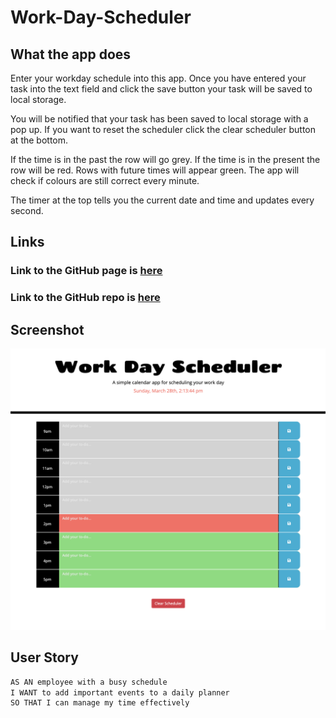 # Work-Day-Scheduler

## What the app does
Enter your workday schedule into this app. Once you have entered your task into the text field and click the save button your task will be saved to local storage.

You will be notified that your task has been saved to local storage with a pop up. If you want to reset the scheduler click the clear scheduler button at the bottom.

If the time is in the past the row will go grey. If the time is in the present the row will be red. Rows with future times will appear green. The app will check if colours are still correct every minute.

The timer at the top tells you the current date and time and updates every second.


## Links
### Link to the GitHub page is [here](https://michellewatts20000.github.io/Work-Day-Scheduler/)
### Link to the GitHub repo is [here](https://github.com/michellewatts20000/Work-Day-Scheduler)

  ## Screenshot
![screenshot of generator](./assets/img/screenshot.png)

## User Story

```md
AS AN employee with a busy schedule
I WANT to add important events to a daily planner
SO THAT I can manage my time effectively
```



